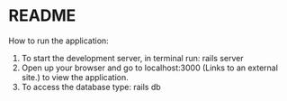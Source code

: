 # README

How to run the application:

1. To start the development server, in terminal run: rails server
2. Open up your browser and go to localhost:3000 (Links to an external site.) to view the application.
3. To access the database type: rails db

